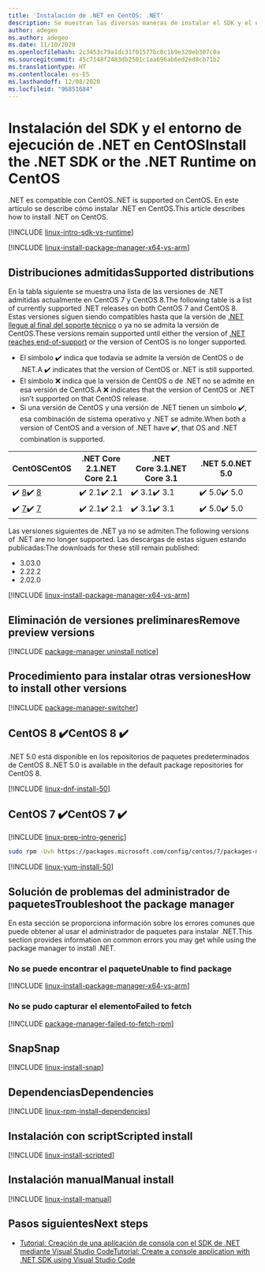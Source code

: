 ```yaml
---
title: 'Instalación de .NET en CentOS: .NET'
description: Se muestran las diversas maneras de instalar el SDK y el entorno de ejecución de .NET en CentOS.
author: adegeo
ms.author: adegeo
ms.date: 11/10/2020
ms.openlocfilehash: 2c3453c79a1dc31f01577bc0c1b9e320eb307c0a
ms.sourcegitcommit: 45c7148f2483db2501c1aa696ab6ed2ed8cb71b2
ms.translationtype: HT
ms.contentlocale: es-ES
ms.lasthandoff: 12/08/2020
ms.locfileid: "96851684"
---
```

# <a name="install-the-net-sdk-or-the-net-runtime-on-centos"></a><span data-ttu-id="17fb5-103">Instalación del SDK y el entorno de ejecución de .NET en CentOS</span><span class="sxs-lookup"><span data-stu-id="17fb5-103">Install the .NET SDK or the .NET Runtime on CentOS</span></span>

<span data-ttu-id="17fb5-104">.NET es compatible con CentOS.</span><span class="sxs-lookup"><span data-stu-id="17fb5-104">.NET is supported on CentOS.</span></span> <span data-ttu-id="17fb5-105">En este artículo se describe cómo instalar .NET en CentOS.</span><span class="sxs-lookup"><span data-stu-id="17fb5-105">This article describes how to install .NET on CentOS.</span></span>

[!INCLUDE [linux-intro-sdk-vs-runtime](includes/linux-intro-sdk-vs-runtime.md)]

[!INCLUDE [linux-install-package-manager-x64-vs-arm](includes/linux-install-package-manager-x64-vs-arm.md)]

## <a name="supported-distributions"></a><span data-ttu-id="17fb5-106">Distribuciones admitidas</span><span class="sxs-lookup"><span data-stu-id="17fb5-106">Supported distributions</span></span>

<span data-ttu-id="17fb5-107">En la tabla siguiente se muestra una lista de las versiones de .NET admitidas actualmente en CentOS 7 y CentOS 8.</span><span class="sxs-lookup"><span data-stu-id="17fb5-107">The following table is a list of currently supported .NET releases on both CentOS 7 and CentOS 8.</span></span> <span data-ttu-id="17fb5-108">Estas versiones siguen siendo compatibles hasta que la versión de [.NET llegue al final del soporte técnico](https://dotnet.microsoft.com/platform/support/policy/dotnet-core) o ya no se admita la versión de CentOS.</span><span class="sxs-lookup"><span data-stu-id="17fb5-108">These versions remain supported until either the version of [.NET reaches end-of-support](https://dotnet.microsoft.com/platform/support/policy/dotnet-core) or the version of CentOS is no longer supported.</span></span>

- <span data-ttu-id="17fb5-109">El símbolo ✔️ indica que todavía se admite la versión de CentOS o de .NET.</span><span class="sxs-lookup"><span data-stu-id="17fb5-109">A ✔️ indicates that the version of CentOS or .NET is still supported.</span></span>
- <span data-ttu-id="17fb5-110">El símbolo ❌ indica que la versión de CentOS o de .NET no se admite en esa versión de CentOS.</span><span class="sxs-lookup"><span data-stu-id="17fb5-110">A ❌ indicates that the version of CentOS or .NET isn't supported on that CentOS release.</span></span>
- <span data-ttu-id="17fb5-111">Si una versión de CentOS y una versión de .NET tienen un símbolo ✔️, esa combinación de sistema operativo y .NET se admite.</span><span class="sxs-lookup"><span data-stu-id="17fb5-111">When both a version of CentOS and a version of .NET have ✔️, that OS and .NET combination is supported.</span></span>

| <span data-ttu-id="17fb5-112">CentOS</span><span class="sxs-lookup"><span data-stu-id="17fb5-112">CentOS</span></span>                   | <span data-ttu-id="17fb5-113">.NET Core 2.1</span><span class="sxs-lookup"><span data-stu-id="17fb5-113">.NET Core 2.1</span></span> | <span data-ttu-id="17fb5-114">.NET Core 3.1</span><span class="sxs-lookup"><span data-stu-id="17fb5-114">.NET Core 3.1</span></span> | <span data-ttu-id="17fb5-115">.NET 5.0</span><span class="sxs-lookup"><span data-stu-id="17fb5-115">.NET 5.0</span></span> |
|--------------------------|---------------|---------------|----------------|
| <span data-ttu-id="17fb5-116">✔️ [8](#centos-8-)</span><span class="sxs-lookup"><span data-stu-id="17fb5-116">✔️ [8](#centos-8-)</span></span> | <span data-ttu-id="17fb5-117">✔️ 2.1</span><span class="sxs-lookup"><span data-stu-id="17fb5-117">✔️ 2.1</span></span>        | <span data-ttu-id="17fb5-118">✔️ 3.1</span><span class="sxs-lookup"><span data-stu-id="17fb5-118">✔️ 3.1</span></span>        | <span data-ttu-id="17fb5-119">✔️ 5.0</span><span class="sxs-lookup"><span data-stu-id="17fb5-119">✔️ 5.0</span></span> |
| <span data-ttu-id="17fb5-120">✔️ [7](#centos-7-)</span><span class="sxs-lookup"><span data-stu-id="17fb5-120">✔️ [7](#centos-7-)</span></span> | <span data-ttu-id="17fb5-121">✔️ 2.1</span><span class="sxs-lookup"><span data-stu-id="17fb5-121">✔️ 2.1</span></span>        | <span data-ttu-id="17fb5-122">✔️ 3.1</span><span class="sxs-lookup"><span data-stu-id="17fb5-122">✔️ 3.1</span></span>        | <span data-ttu-id="17fb5-123">✔️ 5.0</span><span class="sxs-lookup"><span data-stu-id="17fb5-123">✔️ 5.0</span></span> |

<span data-ttu-id="17fb5-124">Las versiones siguientes de .NET ya no se admiten.</span><span class="sxs-lookup"><span data-stu-id="17fb5-124">The following versions of .NET are no longer supported.</span></span> <span data-ttu-id="17fb5-125">Las descargas de estas siguen estando publicadas:</span><span class="sxs-lookup"><span data-stu-id="17fb5-125">The downloads for these still remain published:</span></span>

- <span data-ttu-id="17fb5-126">3.0</span><span class="sxs-lookup"><span data-stu-id="17fb5-126">3.0</span></span>
- <span data-ttu-id="17fb5-127">2.2</span><span class="sxs-lookup"><span data-stu-id="17fb5-127">2.2</span></span>
- <span data-ttu-id="17fb5-128">2.0</span><span class="sxs-lookup"><span data-stu-id="17fb5-128">2.0</span></span>

[!INCLUDE [linux-install-package-manager-x64-vs-arm](includes/linux-install-package-manager-x64-vs-arm.md)]

## <a name="remove-preview-versions"></a><span data-ttu-id="17fb5-129">Eliminación de versiones preliminares</span><span class="sxs-lookup"><span data-stu-id="17fb5-129">Remove preview versions</span></span>

[!INCLUDE [package-manager uninstall notice](./includes/linux-uninstall-preview-info.md)]

## <a name="how-to-install-other-versions"></a><span data-ttu-id="17fb5-130">Procedimiento para instalar otras versiones</span><span class="sxs-lookup"><span data-stu-id="17fb5-130">How to install other versions</span></span>

[!INCLUDE [package-manager-switcher](./includes/package-manager-heading-hack-pkgname.md)]

## <a name="centos-8-"></a><span data-ttu-id="17fb5-131">CentOS 8 ✔️</span><span class="sxs-lookup"><span data-stu-id="17fb5-131">CentOS 8 ✔️</span></span>

<span data-ttu-id="17fb5-132">.NET 5.0 está disponible en los repositorios de paquetes predeterminados de CentOS 8.</span><span class="sxs-lookup"><span data-stu-id="17fb5-132">.NET 5.0 is available in the default package repositories for CentOS 8.</span></span>

[!INCLUDE [linux-dnf-install-50](includes/linux-install-50-dnf.md)]

## <a name="centos-7-"></a><span data-ttu-id="17fb5-133">CentOS 7 ✔️</span><span class="sxs-lookup"><span data-stu-id="17fb5-133">CentOS 7 ✔️</span></span>

[!INCLUDE [linux-prep-intro-generic](includes/linux-prep-intro-generic.md)]

```bash
sudo rpm -Uvh https://packages.microsoft.com/config/centos/7/packages-microsoft-prod.rpm
```

[!INCLUDE [linux-yum-install-50](includes/linux-install-50-yum.md)]

## <a name="troubleshoot-the-package-manager"></a><span data-ttu-id="17fb5-134">Solución de problemas del administrador de paquetes</span><span class="sxs-lookup"><span data-stu-id="17fb5-134">Troubleshoot the package manager</span></span>

<span data-ttu-id="17fb5-135">En esta sección se proporciona información sobre los errores comunes que puede obtener al usar el administrador de paquetes para instalar .NET.</span><span class="sxs-lookup"><span data-stu-id="17fb5-135">This section provides information on common errors you may get while using the package manager to install .NET.</span></span>

### <a name="unable-to-find-package"></a><span data-ttu-id="17fb5-136">No se puede encontrar el paquete</span><span class="sxs-lookup"><span data-stu-id="17fb5-136">Unable to find package</span></span>

[!INCLUDE [linux-install-package-manager-x64-vs-arm](includes/linux-install-package-manager-x64-vs-arm.md)]

### <a name="failed-to-fetch"></a><span data-ttu-id="17fb5-137">No se pudo capturar el elemento</span><span class="sxs-lookup"><span data-stu-id="17fb5-137">Failed to fetch</span></span>

[!INCLUDE [package-manager-failed-to-fetch-rpm](includes/package-manager-failed-to-fetch-rpm.md)]

## <a name="snap"></a><span data-ttu-id="17fb5-138">Snap</span><span class="sxs-lookup"><span data-stu-id="17fb5-138">Snap</span></span>

[!INCLUDE [linux-install-snap](includes/linux-install-snap.md)]

## <a name="dependencies"></a><span data-ttu-id="17fb5-139">Dependencias</span><span class="sxs-lookup"><span data-stu-id="17fb5-139">Dependencies</span></span>

[!INCLUDE [linux-rpm-install-dependencies](includes/linux-rpm-install-dependencies.md)]

## <a name="scripted-install"></a><span data-ttu-id="17fb5-140">Instalación con script</span><span class="sxs-lookup"><span data-stu-id="17fb5-140">Scripted install</span></span>

[!INCLUDE [linux-install-scripted](includes/linux-install-scripted.md)]

## <a name="manual-install"></a><span data-ttu-id="17fb5-141">Instalación manual</span><span class="sxs-lookup"><span data-stu-id="17fb5-141">Manual install</span></span>

[!INCLUDE [linux-install-manual](includes/linux-install-manual.md)]

## <a name="next-steps"></a><span data-ttu-id="17fb5-142">Pasos siguientes</span><span class="sxs-lookup"><span data-stu-id="17fb5-142">Next steps</span></span>

- [<span data-ttu-id="17fb5-143">Tutorial: Creación de una aplicación de consola con el SDK de .NET mediante Visual Studio Code</span><span class="sxs-lookup"><span data-stu-id="17fb5-143">Tutorial: Create a console application with .NET SDK using Visual Studio Code</span></span>](../tutorials/with-visual-studio-code.md)
